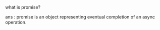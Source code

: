 what is promise?

ans : promise is an object representing eventual completion of an async operation.
